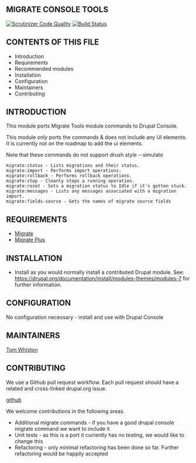 MIGRATE CONSOLE TOOLS
---------------------

[![Scrutinizer Code Quality](https://scrutinizer-ci.com/g/ibrows/drupal_migrate_console_tools/badges/quality-score.png?b=master)](https://scrutinizer-ci.com/g/ibrows/drupal_migrate_console_tools/?branch=master)
[![Build Status](https://scrutinizer-ci.com/g/ibrows/drupal_migrate_console_tools/badges/build.png?b=master)](https://scrutinizer-ci.com/g/ibrows/drupal_migrate_console_tools/build-status/master)


CONTENTS OF THIS FILE
---------------------

 * Introduction
 * Requirements
 * Recommended modules
 * Installation
 * Configuration
 * Maintainers
 * Contributing

INTRODUCTION
------------

This module ports Migrate Tools module commands to Drupal Console.

This module only ports the commands & does not include any UI elements.
It is currently not on the roadmap to add the ui elements.

Note that these commands do not support drush style --simulate

    migrate:status - Lists migrations and their status.
    migrate:import - Performs import operations.
    migrate:rollback - Performs rollback operations.
    migrate:stop - Cleanly stops a running operation.
    migrate:reset - Sets a migration status to Idle if it's gotten stuck.
    migrate:messages - Lists any messages associated with a migration import.
    migrate:fields-source - Gets the names of migrate source fields

REQUIREMENTS
------------

* [Migrate](https://www.drupal.org/project/migrate)
* [Migrate Plus](https://www.drupal.org/project/migrate_plus)

INSTALLATION
------------

 * Install as you would normally install a contributed Drupal module. See:
   https://drupal.org/documentation/install/modules-themes/modules-7
   for further information.

CONFIGURATION
-------------

No configuration necessary - install and use with Drupal Console

MAINTAINERS
-----------

[Tom Whiston](https://www.drupal.org/u/tomw-0)

CONTRIBUTING
------------

We use a Github pull request workflow.
Each pull request should have a related and cross-linked drupal.org issue.

[github](https://github.com/ibrows/drupal_migrate_console_tools)

We welcome contributions in the following areas

* Additional migrate commands - if you have a good drupal console migrate command we want to include it
* Unit tests - as this is a port it currently has no testing, we would like to change this
* Refactoring - only minimal refactoring has been done so far. Further refactoring would be happily accepted
